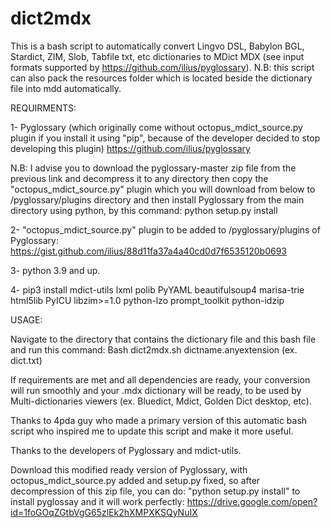 # dict2mdx
This is a bash script to automatically convert Lingvo DSL, Babylon BGL, Stardict, ZIM, Slob, Tabfile txt, etc dictionaries to MDict MDX (see input formats supported by https://github.com/ilius/pyglossary).
N.B: this script can also pack the resources folder which is located beside the dictionary file into mdd automatically.

REQUIRMENTS: 

1- Pyglossary (which originally come without octopus_mdict_source.py plugin if you install it using "pip", because of the developer decided to stop developing this plugin)
https://github.com/ilius/pyglossary

N.B: I advise you to download the pyglossary-master zip file from the previous link and decompress it to any directory then copy the "octopus_mdict_source.py" plugin which you will download from below to /pyglossary/plugins directory and then install Pyglossary from the main directory using python, by this command: python setup.py install

2- "octopus_mdict_source.py" plugin to be added to /pyglossary/plugins of Pyglossary:
https://gist.github.com/ilius/88d11fa37a4a40cd0d7f6535120b0693

3- python 3.9 and up.

4- pip3 install mdict-utils lxml polib PyYAML beautifulsoup4 marisa-trie html5lib PyICU libzim>=1.0 python-lzo prompt_toolkit python-idzip



USAGE:

Navigate to the directory that contains the dictionary file and this bash file and run this command:
Bash dict2mdx.sh dictname.anyextension (ex. dict.txt)

If requirements are met and all dependencies are ready, your conversion will run smoothly and your .mdx dictionary will be ready, to be used by Multi-dictionaries viewers (ex. Bluedict, Mdict, Golden Dict desktop, etc).

Thanks to 4pda guy who made a primary version of this automatic bash script who inspired me to update this script and make it more useful.

Thanks to the developers of Pyglossary and mdict-utils.

Download this modified ready version of Pyglossary, with octopus_mdict_source.py added and setup.py fixed, so after decompression of this zip file, you can do: "python setup.py install" to install pyglossay and it will work perfectly: https://drive.google.com/open?id=1foGOqZGtbVgG65zlEk2hXMPXKSQyNuIX
